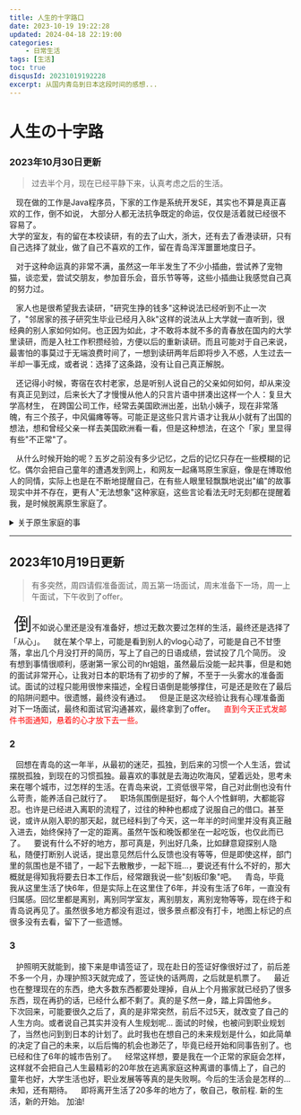 ```yaml
---
title: 人生的十字路口
date: 2023-10-19 19:22:28
updated: 2024-04-18 22:19:00
categories:
    - 日常生活  
tags: [生活]
toc: true
disqusId: 20231019192228
excerpt: 从国内青岛到日本这段时间的感想...
---
```


# 人生の十字路

### 2023年10月30日更新
> 过去半个月，现在已经平静下来，认真考虑之后的生活。

  &nbsp;&nbsp; 现在做的工作是Java程序员，下家的工作是系统开发SE，其实也不算是真正喜欢的工作，倒不如说，
大部分人都无法抗争既定的命运，仅仅是活着就已经很不容易了。  
大学的室友，有的留在本校读研，有的去了山大，浙大，还有去了香港读研，只有自己选择了就业，做了自己不喜欢的工作，留在青岛浑浑噩噩地度日子。  

  &nbsp;&nbsp; 对于这种命运真的非常不满，虽然这一年半发生了不少小插曲，尝试养了宠物猫，谈恋爱，尝试交朋友，参加音乐会，音乐节等等，这些小插曲让我感觉自己真的努力过。  

<!-- more -->

  &nbsp;&nbsp; 家人也是很希望我去读研，"研究生挣的钱多"这种说法已经听到不止一次了，"邻居家的孩子研究生毕业已经月入8k"这样的说法从上大学就一直听到，很经典的别人家如何如何。也正因为如此，才不敢将本就不多的青春放在国内的大学里读研，而是入社工作积攒经验，方便以后的重新读研。而且可能对于自己来说，最害怕的事莫过于无端浪费时间了，一想到读研两年后即将步入不惑，人生过去一半却一事无成，或者说：选择了这条路，没有让自己真正解脱。   

  &nbsp;&nbsp; 还记得小时候，寄宿在农村老家，总是听别人说自己的父亲如何如何，却从来没有真正见到过，后来长大了才慢慢从他人的只言片语中拼凑出这样一个人：复旦大学高材生， 在跨国公司工作，经常去美国欧洲出差，出轨小姨子，现在非常落魄，有三个孩子，中风偏瘫等等。可能正是这些只言片语才让我从小就有了出国的想法，想和曾经父亲一样去美国欧洲看一看，但是这种想法，在这个「家」里显得有些"不正常"了。

  &nbsp;&nbsp; 从什么时候开始的呢？五岁之前没有多少记忆，之后的记忆只存在一些模糊的记忆。偶尔会把自己童年的遭遇发到网上，和网友一起痛骂原生家庭，像是在博取他人的同情，实际上也是在不断地提醒自己，在有些人眼里轻飘飘地说出"编"的故事现实中并不存在，更有人"无法想象"这种家庭，这些言论看法无时无刻都在提醒着我，是时候脱离原生家庭了。  

<details>
  <summary>关于原生家庭的事</summary>
  &nbsp;&nbsp; 和那个年代一样，家庭里一般都有兄弟姐妹，我的母亲也是如此，一个哥哥，一个弟弟，印象中三家人不大和睦，表面上和和气气，背后都在辱骂诅咒，谁也看不起谁。搞笑的是，我们一家经常嘲笑谩骂的小舅一家，家里已经建了厂子，开豪车了。看不起的大舅一家，也回到老家种地建了几套房子了。最自命不凡的自家母亲，房子被骗走，自己两次离婚，大儿子性格乖张暴戾，好不容易组成家庭却鸡飞狗跳，债台高筑，二儿子一心脱离家庭，远走高飞。现在只想问一句，你忙碌了半辈子，究竟是在忙碌什么？

  &nbsp;&nbsp; 关于童年，已经回忆过无数次了，简单来说，还存在的记忆只剩下:【因为和表哥玩火胳膊被打骨折，去了医院跟医生开玩笑我不经打】，【成绩下降，有错题，写字太烂，打】,【手指离筷子头太近，手指离筷子头太远，打】，【吃饭只吃眼前的，吃饭够不到远处站起来，打】，【不听话，顶撞大人，打】，【作业本没写名字，回话太慢，花钱买游戏卡，打】，【带零花钱去学校，过年看烟花太高兴，打】，【吃方便面，被打时抽泣，接着打】，【扇脸把手扇疼了，用鞋底打，用凳子打】，【反抗家庭暴力，拿菜刀抵住脖子】，【回家没有叫哥，出门没有说目的地，打】，【朋友家人介绍对象给他，觉得收到侮辱，打】，【想玩游戏，打】。。。看着这些记忆，有些好笑，也许他们并不是因为什么而打，单纯只是释放压力罢了。

&nbsp;&nbsp; 有趣的是，某次打完之后还拿走我的u盘，想看看最近在干什么，就他们这点能力，还想看出我藏得日记，真是搞笑。挨打也是家常便饭，挨骂倒是每天惯例，听过最多的是：“说实话不挨打”，挨打最多的是说完实话后，假话不伤人，实话才是。他们不放过任何可能的场合打压贬低，他们忘了，可被说的人怎么会忘呢？大学之后，挨打挨骂的次数几乎为0了，不知道是害怕了还是怎样，甚至在某次过年的时候，信誓旦旦的说出曾经的事情**一笔勾销**，而我的母亲也说:"**<font color="red">打你都是为你好，干什么计较这些小事，心胸未免太狭隘了</font>**"。可是，我就是这种人怎么办呢？我心胸就是这么狭隘呢。直到拿到签证机票的那一刻，我这近二十年悬着的心终于安定下来，人生才刚开始呢，我才不会被这些烂人影响我原本的人生!

&nbsp;&nbsp; 也许正是因为那个人，才变成这副模样，一朝被蛇咬，十年怕草绳。才会变得"朝令夕改、言而无信"的。初中时就想国外留学，看看远方的世界，母亲非常赞成，说会全力支持我的生活，而等我真正申请院校的时候突然变卦，全力阻止我出国,说离家太远。选大学选专业的时候，也是随随便便让别人确定，理由也是:"离家近"。 我对于"离家近"这个说法恨之入骨，一个虚拟的家，不存在的地方怎么能作为理由呢。但是从小到大的经验告诉我，如果不让他们放心，我就不会放心。只有表现的不像那个人的儿子，才不会引起他们的反感。

&nbsp;&nbsp; 这片土地已经彻底没有值得留恋的东西了，剩下的是用一生去治愈童年。曾经的朋友、恋人、宠物、亲戚、同学、同事都已经不需要了，都在说，换个城市意味着放弃原来所经营的人脉资源，但是如果在原来城市的人脉资源都不多的情况下，去哪里都是一样的。况且，自己也是【地狱开局】了，一身的dubuff，【原生家庭暴力】【没房没车没存款】【不幸童年】【性格恶劣】【薄情寡义】等等无论是主观还是客观条件都已经很难翻身，只能从事IT，学习外语，换个赛道，换个城市开始。

&nbsp;&nbsp; 有这样的童年，唯一支撑着我的信念，就是有朝一日能够真正过自己的人生。
</details>

--------

## 2023年10月19日更新  
> 有多突然，周四请假准备面试，周五第一场面试，周末准备下一场，周一上午面试，下午收到了offer。  

  &nbsp;&nbsp;<font size="6">倒</font>不如说心里还是没有准备好，想过无数次要过怎样的生活，最终还是选择了「从心」。
  &nbsp;&nbsp; 就在某个早上，可能是看到别人的vlog心动了，可能是自己不甘堕落，拿出几个月没打开的简历，写上了自己的日语成绩，尝试投了几个简历。
  没有想到事情很顺利，感谢第一家公司的hr姐姐，虽然最后没能一起共事，但是和她的面试非常开心，让我对日本的职场有了初步的了解，不至于一头雾水的准备面试。面试的过程只能用很惨来描述，全程日语倒是能够撑住，可是还是败在了最后的陷阱问题中。很遗憾，最终没有通过。
  &nbsp;&nbsp; 但是正是这次经验让我有心理准备面对下一场面试，最终和面试官沟通甚欢，最终拿到了offer。
  &nbsp;&nbsp; <font color="red">直到今天正式发邮件书面通知，悬着的心才放下去一些。</font>

### 2

  &nbsp;&nbsp; 回想在青岛的这一年半，从最初的迷茫，孤独，到后来的习惯一个人生活，尝试摆脱孤独，到现在的习惯孤独。最喜欢的事就是去海边吹海风，望着远处，思考未来在哪个城市，过怎样的生活。在青岛来说，工资低很平常，自己对此倒也没有什么苛责，能养活自己就行了。
  &nbsp;&nbsp; 职场氛围倒是挺好，每个人个性鲜明，大都能容忍。也许是已经进入离职的流程了，过往的种种也都成了说服自己的借口。甚至说，或许从刚入职的那天起，就已经料到了今天，这一年半的时间里并没有真正融入进去，始终保持了一定的距离。虽然午饭和晚饭都坐在一起吃饭，也仅此而已了。
  &nbsp;&nbsp; 要说有什么不好的地方，那可真是，列出好几条，比如肆意窥探别人隐私，随便打断别人说话，提出意见然后什么反馈也没有等等，但是即使这样，部门里的氛围也是不错了，一起下去散散步，一起下班...，要说还有什么不好的，那大概就是得知我将要去日本工作后，经常跟我说一些"刻板印象"吧。
  &nbsp;&nbsp; 青岛，毕竟我从这里生活了快6年，但是实际上在这里住了6年，并没有生活了6年，一直没有归属感。回忆里都是离别，离别同学室友，离别朋友，离别宠物等等，现在终于和青岛说再见了。虽然很多地方都没有逛过，很多景点都没有打卡，地图上标记的点很多没有去看，留下了一些遗憾。

### 3
  &nbsp;&nbsp; 护照明天就能到，接下来是申请签证了，现在赴日的签证好像很好过了，前后差不多一个月，办理护照3天就完成了，签证快的话两周，之后就是机票了。
  &nbsp;&nbsp; 最近也在整理现在的东西，绝大多数东西都要处理掉，自从上个月搬家就已经扔了很多东西，现在再扔的话，已经什么都不剩了。真的是孓然一身，踏上异国他乡。
  &nbsp;&nbsp; 下次回来，可能要很久之后了，真的是非常突然，前后不过5天，就改变了自己的人生方向。或者说自己其实并没有人生规划呢... 面试的时候，也被问到职业规划了，当然也问到到日本的计划了。此时我也在想自己的未来规划是什么，如此简单的决定了自己的未来，以后后悔的机会也渺茫了，毕竟已经开始和同事告别了。也已经和住了6年的城市告别了。
  &nbsp;&nbsp; 经常这样想，要是我在一个正常的家庭会怎样，这样就不会把自己人生最精彩的20年放在逃离家庭这种离谱的事情上了，自己的童年也好，大学生活也好，职业发展等等真的是失败啊。今后的生活会是怎样的...未知，还有期待。
  &nbsp;&nbsp; 即将离开生活了20多年的地方了，敬自己，敬前程. 新的生活，新的开始。 加油!